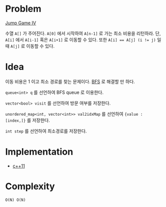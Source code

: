 # Problem

[Jump Game IV](https://leetcode.com/problems/jump-game-iv/)

수열 `A[]` 가 주어진다. `A[0]` 에서 시작하여 `A[n-1]` 로 가는 최소
비용을 리턴하라. 단, `A[i]` 에서 `A[i-1]` 혹은 `A[i+1]` 로 이동할 수
있다. 또한 `A[i] == A[j] (i != j)` 일때 `A[j]` 로 이동할 수 있다.

# Idea

이동 비용은 1 이고 최소 경로를 찾는
문제이다. [BFS](/fundamentals/graph/bfs/README.md) 로 해결할 만 하다.

`queue<int> q` 를 선언하여 BFS queue 로 이용한다.  

`vector<bool> visit` 를 선언하여 방문 여부를 저장한다.

`unordered_map<int, vector<int>> val2idxMap` 를 선언하여 `{value :
[index,]}` 를 저장한다.

`int step` 를 선언하여 최소경로를 저장한다.


# Implementation

* [c++11](a.cpp)

# Complexity

```
O(N) O(N)
```
